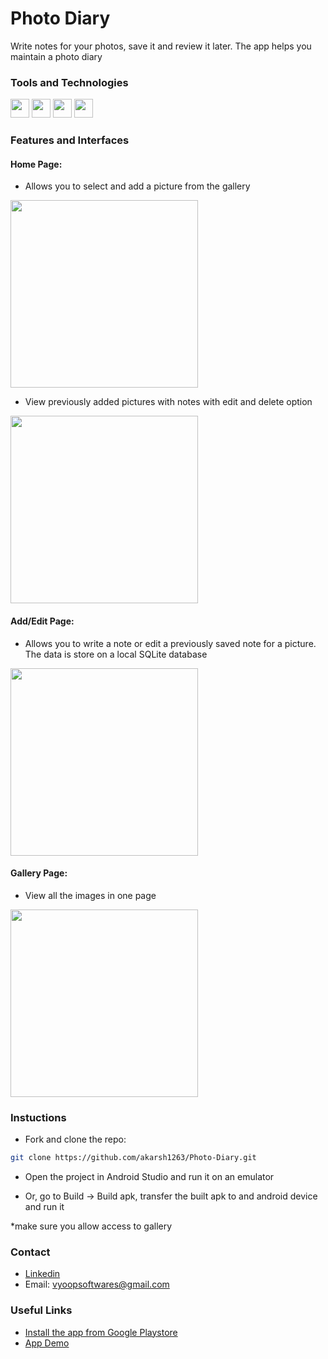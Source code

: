 # Photo Diary
Write notes for your photos, save it and review it later. The app helps you maintain a photo diary


### Tools and Technologies

<img src="https://img.shields.io/badge/Java-ED8B00?style=for-the-badge&logo=java&logoColor=white"   height="30">   <img  src="https://img.shields.io/badge/Android%20Studio-3DDC84.svg?style=for-the-badge&logo=android-studio&logoColor=white"   height="30">  <img src="https://img.shields.io/badge/sqlite-%2307405e.svg?style=for-the-badge&logo=sqlite&logoColor=white"   height="30"> <img
 src="https://img.shields.io/badge/Android-3DDC84?style=for-the-badge&logo=android&logoColor=white"   height="30"> 


### Features and Interfaces
#### Home Page: 
- Allows you to select and add a picture from the gallery
<img src="https://user-images.githubusercontent.com/85754626/201663042-e76157a7-e248-4ddb-9bec-3fdf2d730718.png"   height="300"> 

- View previously added pictures with notes with edit and delete option
<img src="https://user-images.githubusercontent.com/85754626/201728769-737ec9b1-6d27-4fc6-878f-5d5555684d15.jpg" height="300">

#### Add/Edit Page:
- Allows you to write a note or edit a previously saved note for a picture. The data is store on a local SQLite database
<img src="https://user-images.githubusercontent.com/85754626/201737067-c4430c4b-1538-45c0-b314-53678f35c744.jpg" height="300">

#### Gallery Page:
- View all the images in one page
<img src="https://user-images.githubusercontent.com/85754626/201740115-5458c6f1-b7cd-44c1-8de9-12e4e11b0053.jpg" height="300">



### Instuctions
-  Fork and clone the repo:
```sh
git clone https://github.com/akarsh1263/Photo-Diary.git
```

- Open the project in Android Studio and run it on an emulator

- Or, go to Build -> Build apk, transfer the built apk to and android device and run it

*make sure you allow access to gallery

### Contact
- <a href="https://www.linkedin.com/in/akarsh-shukla-627447219/">Linkedin</a>
- Email: vyoopsoftwares@gmail.com

### Useful Links
- <a href="https://play.google.com/store/apps/details?id=application.example.photodiary">Install the app from Google Playstore</a>
- <a href="https://drive.google.com/file/d/1B7cYenEbPL-dS4VGAqbF2twDGTdQXhGc/view?usp=share_link">App Demo</a>
